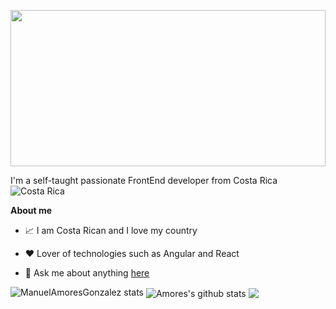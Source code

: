 <p align="center"><img width="100%" height= 250px src="https://firebasestorage.googleapis.com/v0/b/github-a9122.appspot.com/o/GitHub.png?alt=media&token=24014f1c-7e08-4ff2-83a1-c6ed6257435b" /></p>



I'm a self-taught passionate FrontEnd developer from Costa Rica ![Costa Rica](https://raw.githubusercontent.com/stevenrskelton/flag-icon/master/png/16/country-4x3/cr.png "Costa Rica")

**About me**

   - 📈 I am Costa Rican and I love my country

   - ❤️ Lover of technologies such as Angular and React

   - 💬 Ask me about anything [here](https://www.linkedin.com/in/manuelamoresgonzalez/)


![ManuelAmoresGonzalez stats](http://github-profile-summary-cards.vercel.app/api/cards/profile-details?username=ManuelAmoresGonzalez&theme=radical)
 <img align="center" src="https://github-readme-stats.vercel.app/api?username=ManuelAmoresGonzalez&show_icons=true&theme=radical&count_private=false" alt="Amores's github stats" />  <img align="center" src="https://github-readme-stats.vercel.app/api/top-langs/?username=ManuelAmoresGonzalez&show_icons=true&theme=radical&count_private=false" /> 



